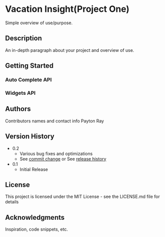 # Vacation Insight(Project One)

Simple overview of use/purpose.

## Description

An in-depth paragraph about your project and overview of use.

## Getting Started


###



###



###


### Auto Complete API


### Widgets API


###


###


###



## Authors

Contributors names and contact info
Payton Ray


## Version History

* 0.2
    * Various bug fixes and optimizations
    * See [commit change]() or See [release history]()
* 0.1
    * Initial Release

## License

This project is licensed under the MIT License - see the LICENSE.md file for details

## Acknowledgments

Inspiration, code snippets, etc.
